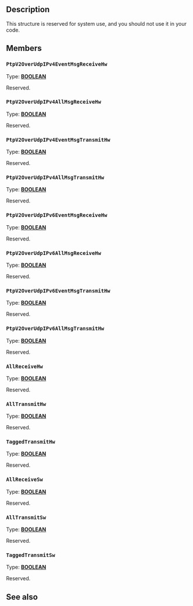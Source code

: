 ## Description

This structure is reserved for system use, and you should not use it in your code.

## Members

### `PtpV2OverUdpIPv4EventMsgReceiveHw`

Type: **[BOOLEAN](https://learn.microsoft.com/windows/win32/winprog/windows-data-types)**

Reserved.

### `PtpV2OverUdpIPv4AllMsgReceiveHw`

Type: **[BOOLEAN](https://learn.microsoft.com/windows/win32/winprog/windows-data-types)**

Reserved.

### `PtpV2OverUdpIPv4EventMsgTransmitHw`

Type: **[BOOLEAN](https://learn.microsoft.com/windows/win32/winprog/windows-data-types)**

Reserved.

### `PtpV2OverUdpIPv4AllMsgTransmitHw`

Type: **[BOOLEAN](https://learn.microsoft.com/windows/win32/winprog/windows-data-types)**

Reserved.

### `PtpV2OverUdpIPv6EventMsgReceiveHw`

Type: **[BOOLEAN](https://learn.microsoft.com/windows/win32/winprog/windows-data-types)**

Reserved.

### `PtpV2OverUdpIPv6AllMsgReceiveHw`

Type: **[BOOLEAN](https://learn.microsoft.com/windows/win32/winprog/windows-data-types)**

Reserved.

### `PtpV2OverUdpIPv6EventMsgTransmitHw`

Type: **[BOOLEAN](https://learn.microsoft.com/windows/win32/winprog/windows-data-types)**

Reserved.

### `PtpV2OverUdpIPv6AllMsgTransmitHw`

Type: **[BOOLEAN](https://learn.microsoft.com/windows/win32/winprog/windows-data-types)**

Reserved.

### `AllReceiveHw`

Type: **[BOOLEAN](https://learn.microsoft.com/windows/win32/winprog/windows-data-types)**

Reserved.

### `AllTransmitHw`

Type: **[BOOLEAN](https://learn.microsoft.com/windows/win32/winprog/windows-data-types)**

Reserved.

### `TaggedTransmitHw`

Type: **[BOOLEAN](https://learn.microsoft.com/windows/win32/winprog/windows-data-types)**

Reserved.

### `AllReceiveSw`

Type: **[BOOLEAN](https://learn.microsoft.com/windows/win32/winprog/windows-data-types)**

Reserved.

### `AllTransmitSw`

Type: **[BOOLEAN](https://learn.microsoft.com/windows/win32/winprog/windows-data-types)**

Reserved.

### `TaggedTransmitSw`

Type: **[BOOLEAN](https://learn.microsoft.com/windows/win32/winprog/windows-data-types)**

Reserved.

## See also